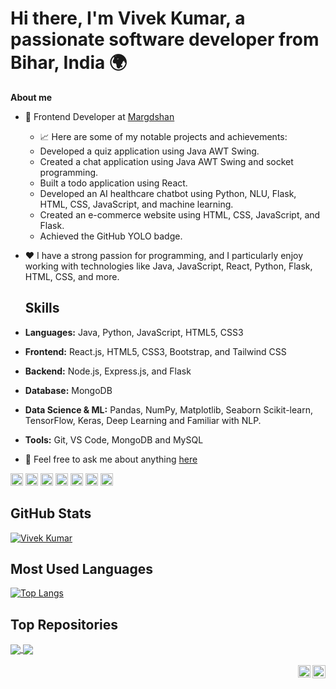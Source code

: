 # Hi there, I'm **Vivek Kumar**, a passionate software developer from Bihar, India 🌍

**About me**

- 💼 Frontend Developer at [Margdshan](https://marg-darshan.com/)

    - 📈 Here are some of my notable projects and achievements:
    - Developed a quiz application using Java AWT Swing.
    - Created a chat application using Java AWT Swing and socket programming.
    - Built a todo application using React.
    - Developed an AI healthcare chatbot using Python, NLU, Flask, HTML, CSS, JavaScript, and machine learning.
    - Created an e-commerce website using HTML, CSS, JavaScript, and Flask.
    - Achieved the GitHub YOLO badge.

- ❤️ I have a strong passion for programming, and I particularly enjoy working with technologies like Java, JavaScript, React, Python, Flask, HTML, CSS, and more.

  ## Skills

- **Languages:** Java, Python, JavaScript, HTML5, CSS3
- **Frontend:** React.js, HTML5, CSS3, Bootstrap, and Tailwind CSS
- **Backend:** Node.js, Express.js, and Flask
- **Database:** MongoDB
- **Data Science & ML:** Pandas, NumPy, Matplotlib, Seaborn Scikit-learn, TensorFlow, Keras, Deep Learning and Familiar with NLP.
- **Tools:** Git, VS Code, MongoDB and MySQL


- 💬 Feel free to ask me about anything [here](https://github.com/Bholuvivek)

<code><img height="20" alt="java" src="https://img.icons8.com/color/48/000000/java-coffee-cup-logo--v1.png"></code>
<code><img height="20" alt="javascript" src="https://img.icons8.com/color/48/000000/javascript--v1.png"></code>
<code><img height="20" alt="react" src="https://img.icons8.com/ultraviolet/40/000000/react.png"></code>
<code><img height="20" alt="html" src="https://img.icons8.com/color/48/000000/html-5--v1.png"></code>
<code><img height="20" alt="css" src="https://img.icons8.com/color/48/000000/css3.png"></code>
<code><img height="20" alt="python" src="https://img.icons8.com/color/48/000000/python--v1.png"></code>
<code><img height="20" alt="sql" src="https://img.icons8.com/fluent/48/000000/sql.png"></code>

## GitHub Stats

[![Vivek Kumar ](https://github-readme-stats.vercel.app/api?username=Bholuvivek&show_icons=true&theme=dark)](https://github.com/anuraghazra/github-readme-stats)

## Most Used Languages

[![Top Langs](https://github-readme-stats.vercel.app/api/top-langs/?username=Bholuvivek&layout=compact&theme=dark)](https://github.com/anuraghazra/github-readme-stats)


## Top Repositories

<a href="https://github.com/Bholuvivej/SPFD">
  <img align="center" src="https://github-readme-stats.vercel.app/api/pin/?username=Bholuvivek&repo=SPFD&theme=buefy" />
</a>

<a href="https://github.com/Bholuvivek/React-Projects">
  <img align="center" src="https://github-readme-stats.vercel.app/api/pin/?username=Bholuvivek&repo=React-Projects&theme=buefy" />
</a>

<br />
<br />

<a href="https://twitter.com/BholuVivek">
  <img align="right" alt="Vivek | Twitter" width="21px" src="https://img.icons8.com/color/48/000000/twitter--v1.png" />
</a>
<a href="https://www.linkedin.com/in/vivekbholu/">
  <img align="right" alt="Vivek Kumar | LinkedIn" width="20px" src="https://img.icons8.com/color/48/000000/linkedin-circled--v1.png" />
</a>
